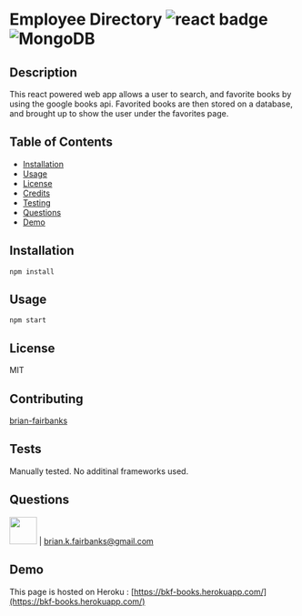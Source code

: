 # Employee Directory ![react badge](https://img.shields.io/static/v1?label=react.js&message=enabled&color=success)![MongoDB](https://img.shields.io/static/v1?label=MongoDB&message=enabled&color=success)

## Description
This react powered web app allows a user to search, and favorite books by using the google books api.
Favorited books are then stored on a database, and brought up to show the user under the favorites page. 


## Table of Contents
* [Installation](#installation)
* [Usage](#usage)
* [License](#license)
* [Credits](#contributing)
* [Testing](#tests)
* [Questions](#questions)
* [Demo](#demo)

## Installation
```
npm install
```
## Usage
```
npm start
```
## License
MIT

## Contributing
[brian-fairbanks](https://github.com/Brian-Fairbanks)

## Tests
Manually tested.  No additinal frameworks used.

## Questions
<img src="https://avatars0.githubusercontent.com/u/59707181?v=4" height="48" width="48"> | brian.k.fairbanks@gmail.com

## Demo
This page is hosted on Heroku : [https://bkf-books.herokuapp.com/](https://bkf-books.herokuapp.com/)

